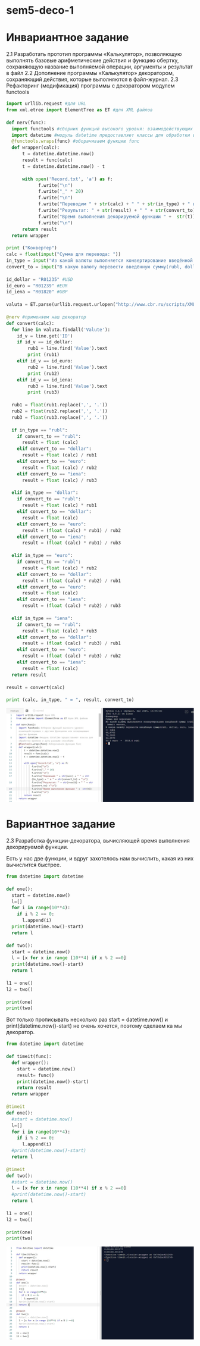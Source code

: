 # sem5-deco-1

<h1>Инвариантное задание</h1>

2.1 Разработать прототип программы «Калькулятор», позволяющую выполнять базовые арифметические действия и функцию обертку, сохраняющую название выполняемой операции, аргументы и результат в файл
2.2 Дополнение программы «Калькулятор» декоратором, сохраняющий действия, которые выполняются в файл-журнал.
2.3 Рефакторинг (модификация) программы с декоратором модулем functools

```python
import urllib.request #для URL
from xml.etree import ElementTree as ET #для XML файлов

def nerv(func):
  import functools #сборник функций высокого уровня: взаимодействующих с другими функциями или возвращающие другие функции
  import datetime #модуль datetime предоставляет классы для обработки времени и даты разными способами
  @functools.wraps(func) #оборачиваем функцию func
  def wrapper(calc):
      t = datetime.datetime.now()
      result = func(calc)
      t = datetime.datetime.now() - t

      with open('Record.txt', 'a') as f:
            f.write("\n")
            f.write("_" * 20)
            f.write("\n")
            f.write("Переводим " + str(calc) + " " + str(in_type) + " в " + str(convert_to) + "\n")
            f.write("Результат: " + str(result) + " " + str(convert_to) +"\n")
            f.write("Время выполнения декорируемой функции " +  str(t))
            f.write("\n")
      return result
  return wrapper  

print ("Конвертер")
calc = float(input("Сумма для перевода: "))
in_type = input("Из какой валюты выполняется конвертирование введённой суммы (rubl, dollar, euro, iena):")
convert_to = input("В какую валюту перевести введённую сумму(rubl, dollar, euro, iena): ")

id_dollar = "R01235" #USD
id_euro = "R01239" #EUR
id_iena = "R01820" #GBP

valuta = ET.parse(urllib.request.urlopen("http://www.cbr.ru/scripts/XML_daily.asp")) #данные с сайта

@nerv #применяем наш декоратор
def convert(calc):
  for line in valuta.findall('Valute'):
    id_v = line.get('ID')
    if id_v == id_dollar:
        rub1 = line.find('Value').text
        print (rub1)
    elif id_v == id_euro:
        rub2 = line.find('Value').text
        print (rub2)
    elif id_v == id_iena:
        rub3 = line.find('Value').text
        print (rub3)
       
  rub1 = float(rub1.replace(',', '.'))
  rub2 = float(rub2.replace(',', '.'))
  rub3 = float(rub3.replace(',', '.'))

  if in_type == "rubl":
    if convert_to == "rubl":
      result = float (calc)
    elif convert_to == "dollar":
      result = float (calc) / rub1
    elif convert_to == "euro":
      result = float (calc) / rub2
    elif convert_to == "iena":
      result = float (calc) / rub3
   
  elif in_type == "dollar":  
    if convert_to == "rubl":
      result = float (calc) * rub1
    elif convert_to == "dollar":
      result = float (calc)
    elif convert_to == "euro":
      result = (float (calc) * rub1) / rub2
    elif convert_to == "iena":
      result = (float (calc) * rub1) / rub3

  elif in_type == "euro":  
    if convert_to == "rubl":
      result = float (calc) * rub2
    elif convert_to == "dollar":
      result = (float (calc) * rub2) / rub1
    elif convert_to == "euro":
      result = float (calc)
    elif convert_to == "iena":
      result = (float (calc) * rub2) / rub3

  elif in_type == "iena":  
    if convert_to == "rubl":
      result = float (calc) * rub3
    elif convert_to == "dollar":
      result = (float (calc) * rub3) / rub1
    elif convert_to == "euro":
      result = (float (calc) * rub3) / rub2
    elif convert_to == "iena":
      result = float (calc)     
  return result

result = convert(calc)

print (calc, in_type, " = ", result, convert_to)
```

![alt](https://github.com/python-advance/sem5-deco-1-KsushaSeliv/blob/master/21.JPG)

<h1>Вариантное задание</h1>
2.3 Разработка функции-декоратора, вычисляющей время выполнения декорируемой функции.

Есть у нас две функции, и вдруг захотелось нам вычислить, какая из них вычислится быстрее.

```python
from datetime import datetime

def one():
  start = datetime.now()
  l=[]
  for i in range(10**4):
    if i % 2 == 0:
      l.append(i)
  print(datetime.now()-start) 
  return l

def two():
  start = datetime.now()
  l = [x for x in range (10**4) if x % 2 ==0]
  print(datetime.now()-start) 
  return l

l1 = one()
l2 = two()

print(one)
print(two)
```
Вот только прописывать несколько раз start = datetime.now() и print(datetime.now()-start)  не очень хочется, поэтому сделаем ка мы декоратор.

```python
from datetime import datetime

def timeit(func):
  def wrapper():
    start = datetime.now()
    result= func()
    print(datetime.now()-start) 
    return result
  return wrapper

@timeit
def one():
  #start = datetime.now()
  l=[]
  for i in range(10**4):
    if i % 2 == 0:
      l.append(i)
  #print(datetime.now()-start) 
  return l

@timeit
def two():
  #start = datetime.now()
  l = [x for x in range (10**4) if x % 2 ==0]
  #print(datetime.now()-start) 
  return l

l1 = one()
l2 = two()

print(one)
print(two)
```

![alt](https://github.com/python-advance/sem5-deco-1-KsushaSeliv/blob/master/20.JPG)


